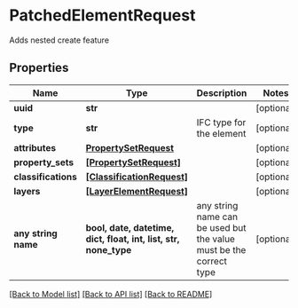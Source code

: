 # PatchedElementRequest

Adds nested create feature

## Properties
Name | Type | Description | Notes
------------ | ------------- | ------------- | -------------
**uuid** | **str** |  | [optional] 
**type** | **str** | IFC type for the element | [optional] 
**attributes** | [**PropertySetRequest**](PropertySetRequest.md) |  | [optional] 
**property_sets** | [**[PropertySetRequest]**](PropertySetRequest.md) |  | [optional] 
**classifications** | [**[ClassificationRequest]**](ClassificationRequest.md) |  | [optional] 
**layers** | [**[LayerElementRequest]**](LayerElementRequest.md) |  | [optional] 
**any string name** | **bool, date, datetime, dict, float, int, list, str, none_type** | any string name can be used but the value must be the correct type | [optional]

[[Back to Model list]](../README.md#documentation-for-models) [[Back to API list]](../README.md#documentation-for-api-endpoints) [[Back to README]](../README.md)


